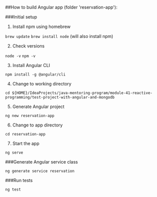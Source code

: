 ##How to build Angular app (folder 'reservation-app'):

###Initial setup

1. Install npm using homebrew

```brew update```
```brew install node```  (will also install npm)

2. Check versions

```node -v```
```npm -v```

3. Install Angular CLI

```npm install -g @angular/cli```

4. Change to working directory

```cd ${HOME}/IdeaProjects/java-mentoring-program/module-41-reactive-programming/test-project-with-angular-and-mongodb```

5. Generate Angular project

```ng new reservation-app```

6. Change to app directory

```cd reservation-app```

7. Start the app

```ng serve```


###Generate Angular service class

```ng generate service reservation```

###Run tests

```ng test```